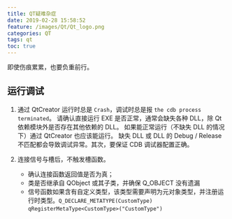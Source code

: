 ```yaml
---
title: QT疑难杂症
date: 2019-02-28 15:58:52
feature: /images/Qt/Qt_logo.png
categories: QT
tags: qt
toc: true
---
```


即使伤痕累累，也要负重前行。

<!-- More -->

## 运行调试
1. 通过 QtCreator 运行时总是 `Crash`，调试时总是报 `the cdb process terminated`。
   请确认直接运行 EXE 是否正常，通常会缺失各种 DLL，除 Qt 依赖模块外是否存在其他依赖的 DLL。
   如果能正常运行（不缺失 DLL 的情况下）通过 QtCreator 也应该能运行。
   缺失 DLL 或 DLL 的 Debug / Release 不匹配都会导致调试异常。其次，要保证 CDB 调试器配置正确。

2. 连接信号与槽后，不触发槽函数。
   * 确认连接函数返回值是否为真；
   * 类是否继承自 QObject 或其子类，并确保 Q_OBJECT 没有遗漏
   * 信号函数如果含有自定义类型，该类型需要声明为元对象类型，并注册运行时类型。`Q_DECLARE_METATYPE(CustomType)` `qRegisterMetaType<CustomType>("CustomType")`

